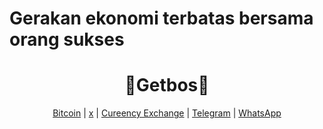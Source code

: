 # Gerakan ekonomi terbatas bersama orang sukses
<h1 align="center">💙Getbos💙</h1>
<div align="center">
    <a class="text-blue" href="https://mempool.space/address/1EZjeVjTZZNz5P9p4Qe9QxybCw2znxFB6B">Bitcoin</a> |
	<a class="text-blue" href="https://x.com/getbos">x</a> |
        <a class="text-blue" href="https://xe.com/">Cureency Exchange</a> |
	<a class="text-blue" href="https://t.me/traderlucu">Telegram</a> |
	<a class="text-blue" href="https://api.whatsapp.com/send?phone=628999587888">WhatsApp</a>
</div>
